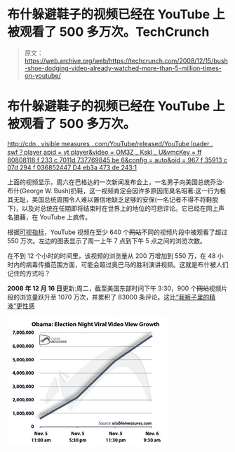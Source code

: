 # 布什躲避鞋子的视频已经在 YouTube 上被观看了 500 多万次。TechCrunch

> 原文：<https://web.archive.org/web/https://techcrunch.com/2008/12/15/bush-shoe-dodging-video-already-watched-more-than-5-million-times-on-youtube/>

# 布什躲避鞋子的视频已经在 YouTube 上被观看了 500 多万次。

[http://cdn . visible measures . com/YouTube/released/YouTube loader . swf？player apid = yt player&video = OM3Z _ Kskl _ U&vmcKey = ff 80808118 f 233 c 7011d 737769845 be 6&config = auto&oid = 967 f 35913 c 07d 294 f 036852447 D4 eb3a 473 de 243:1](https://web.archive.org/web/20221209113156/http://cdn.visiblemeasures.com/youtube/released/YouTubeLoader.swf?playerapiid=ytplayer&video=OM3Z_Kskl_U&vmcKey=ff80808118f233c7011d737769845be6&config=auto&oid=967F35913C07D294F036852447D4EB3A473DE243:1)

上面的视频显示，周六在巴格达的一次新闻发布会上，一名男子向美国总统乔治·布什(George W. Bush)扔鞋，这一视频肯定会因许多原因而臭名昭著:这一行为极其无耻，美国总统周围令人难以置信地缺乏足够的安保(一名记者不得不将鞋脱下)，以及对总统在任期即将结束时在世界上的地位的可悲评论。它已经在网上声名狼藉，在 YouTube 上疯传。

根据[可视指标](https://web.archive.org/web/20221209113156/http://www.visiblemeasures.com/news-and-events/blog/bid/7686/In-Bush-vs-Flying-Shoes-Viral-Video-is-the-Winner)，YouTube 视频在至少 640 个~~网站~~不同的视频片段中被观看了超过 550 万次。左边的图表显示了周一上午 7 点到下午 5 点之间的浏览次数。

在不到 12 个小时的时间里，该视频的浏览量从 200 万增加到 550 万，在 48 小时内的病毒传播范围方面，可能会超过奥巴马的胜利演讲视频。这就是布什被人们记住的方式吗？

**2008 年 12 月 16 日**更新:周二，截至美国东部时间下午 3:30，900 个~~网站~~视频片段的浏览量跃升至 1070 万次，并累积了 83000 条评论。这比[“我裤子里的精液”更性感](https://web.archive.org/web/20221209113156/http://www.youtube.com/watch?v=4pXfHLUlZf4)

![](img/cc2490989a39cef187f5f8a515c1d1e1.png)